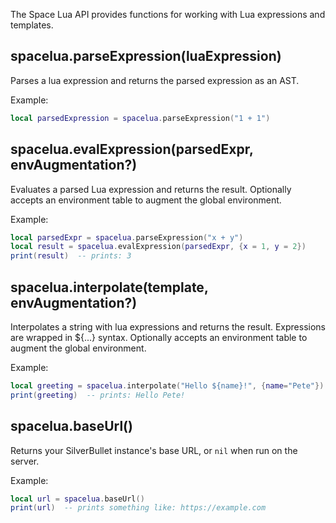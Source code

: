 The Space Lua API provides functions for working with Lua expressions and templates.

## spacelua.parseExpression(luaExpression)
Parses a lua expression and returns the parsed expression as an AST.

Example:
```lua
local parsedExpression = spacelua.parseExpression("1 + 1")
```

## spacelua.evalExpression(parsedExpr, envAugmentation?)
Evaluates a parsed Lua expression and returns the result. Optionally accepts an environment table to augment the global environment.

Example:
```lua
local parsedExpr = spacelua.parseExpression("x + y")
local result = spacelua.evalExpression(parsedExpr, {x = 1, y = 2})
print(result)  -- prints: 3
```

## spacelua.interpolate(template, envAugmentation?)
Interpolates a string with lua expressions and returns the result. Expressions are wrapped in ${...} syntax. Optionally accepts an environment table to augment the global environment.

Example:
```lua
local greeting = spacelua.interpolate("Hello ${name}!", {name="Pete"})
print(greeting)  -- prints: Hello Pete!
```

## spacelua.baseUrl()
Returns your SilverBullet instance's base URL, or `nil` when run on the server.

Example:
```lua
local url = spacelua.baseUrl()
print(url)  -- prints something like: https://example.com
```
